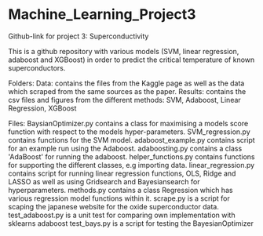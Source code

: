 # Machine_Learning_Project3
Github-link for project 3: Superconductivity

This is a github repository with various models (SVM, linear regression, adaboost and XGBoost) in order to predict the critical temperature of known superconductors. 

Folders:
  Data: contains the files from the Kaggle page as well as the data which scraped from the same sources as the paper.
  Results: contains the csv files and figures from the different methods: SVM, Adaboost, Linear Regression, XGBoost
  
Files:
  BaysianOptimizer.py contains a class for maximising a models score function with respect to the models hyper-parameters.
  SVM_regression.py contains functions for the SVM model.
  adaboost_example.py contains script for an example run using the Adaboost.
  adaboosting.py contains a class 'AdaBoost' for running the adaboost.
  helper_functions.py contains functions for supporting the different classes, e.g importing data.
  linear_regression.py contains script for running linear regression functions, OLS, Ridge and LASSO as well as using Gridsearch and Bayesiansearch for hyperparameters. 
  methods.py contains a class Regression which has various regression model functions within it.
  scrape.py is a script for scaping the japanese website for the oxide superconductor data.
  test_adaboost.py is a unit test for comparing own implementation with sklearns adaboost
  test_bays.py is a script for testing the BayesianOptimizer
  
  
  
